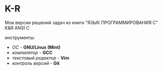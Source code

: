 # K-R 
Мои версии решений задач из книги "ЯЗЫК ПРОГРАММИРОВАНИЯ C" K&R ANSI C

инструменты:

* *ОС* - **GNU/Linux (Mint)**
* *компилятор* - **GCC**
* *текстовый редактор* - **Vim**
* *контроль версий* - **Git**
